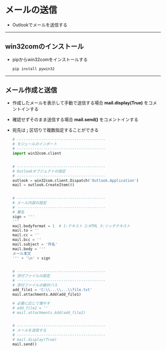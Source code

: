 # メールの送信

* Outlookでメールを送信する

***

## win32comのインストール

* pipからwin32comをインストールする

  ```cmd
  pip install pywin32
  ```

***

## メール作成と送信

* 作成したメールを表示して手動で送信する場合 __mail.display(True)__ をコメントインする
* 確認せずそのまま送信する場合 __mail.send()__ をコメントインする
* 宛先は __;__ 区切りで複数指定することができる

  ```python
  # ----------------------------------------
  # モジュールのインポート
  # ----------------------------------------
  import win32com.client


  # ----------------------------------------
  # Outlookオブジェクトの設定
  # ----------------------------------------
  outlook = win32com.client.Dispatch('Outlook.Application')
  mail = outlook.CreateItem(0)


  # ----------------------------------------
  # メール内容の設定
  # ----------------------------------------
  # 署名
  sign = '''
  '''
  mail.bodyformat = 1  # 1:テキスト 2:HTML 3:リッチテキスト
  mail.to = ''
  mail.cc = ''
  mail.bcc = ''
  mail.subject = '件名'
  mail.body = '''
  メール本文
  ''' + '\n' + sign


  # ----------------------------------------
  # 添付ファイルの設定
  # ----------------------------------------
  # 添付ファイルの絶対パス
  add_file1 = 'C:\\...\\...\\file.txt'
  mail.attachments.Add(add_file1)

  # 必要に応じて増やす
  # add_file2 = ''
  # mail.attachments.Add(add_file2)


  # ----------------------------------------
  # メールを送信する
  # ----------------------------------------
  # mail.display(True)
  mail.send()
  ```
